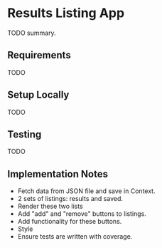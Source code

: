 # Results Listing App

TODO summary.

## Requirements

TODO

## Setup Locally

TODO

## Testing

TODO

## Implementation Notes

- Fetch data from JSON file and save in Context.
- 2 sets of listings: results and saved.
- Render these two lists
- Add "add" and "remove" buttons to listings.
- Add functionality for these buttons.
- Style
- Ensure tests are written with coverage.
